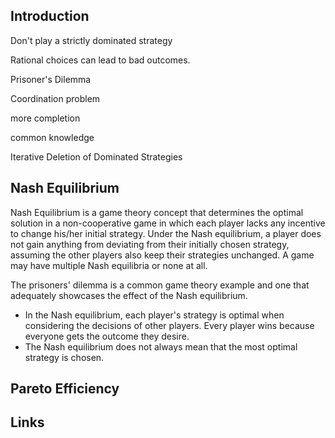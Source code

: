 ## Introduction



Don't play a strictly dominated strategy

Rational choices can lead to bad outcomes.



Prisoner's Dilemma


Coordination problem


more completion

common knowledge


Iterative Deletion of Dominated Strategies


## Nash Equilibrium

Nash Equilibrium is a game theory concept that determines the optimal solution in a non-cooperative game in which each player lacks any incentive to change his/her initial strategy. 
Under the Nash equilibrium, a player does not gain anything from deviating from their initially chosen strategy, assuming the other players also keep their strategies unchanged. 
A game may have multiple Nash equilibria or none at all.

The prisoners' dilemma is a common game theory example and one that adequately showcases the effect of the Nash equilibrium.

- In the Nash equilibrium, each player's strategy is optimal when considering the decisions of other players. Every player wins because everyone gets the outcome they desire.
- The Nash equilibrium does not always mean that the most optimal strategy is chosen.

## Pareto Efficiency


## Links

